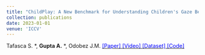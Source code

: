 ```yaml
---
title: "ChildPlay: A New Benchmark for Understanding Children's Gaze Behaviour"
collection: publications
date: 2023-01-01
venue: 'ICCV'
---
```

Tafasca S. \*, __Gupta A.__ \*, Odobez J.M. [<span style="color:blue"> [Paper] </span>](https://openaccess.thecvf.com/content/ICCV2023/html/Tafasca_ChildPlay_A_New_Benchmark_for_Understanding_Childrens_Gaze_Behaviour_ICCV_2023_paper.html) [<span style="color:blue"> [Video] </span>](https://drive.google.com/file/d/1s0qt3ZzyuKh72c98AKX2NNuAdur-YJvH/view?usp=drive_link) [<span style="color:blue"> [Dataset] </span>](https://www.idiap.ch/fr/recherche/donnees/childplay-gaze) [<span style="color:blue"> [Code] </span>](https://github.com/idiap/geomgaze)
